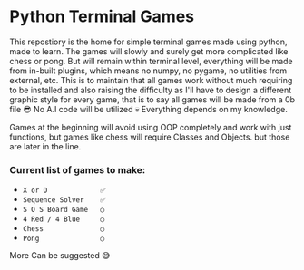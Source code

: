 # Python Terminal Games
This repostiory is the home for simple terminal games made using python, made to learn. The games will slowly and surely get more complicated like chess or pong. But will remain within terminal level, everything will be made from in-built plugins, which means no numpy, no pygame, no utilities from external, etc. This is to maintain that all games work without much requiring to be installed and also raising the difficulty as I'll have to design a different graphic style for every game, that is to say all games will be made from a 0b file 😎 No A.I code will be utilized 💀 Everything depends on my knowledge. 

Games at the beginning will avoid using OOP completely and work with just functions, but games like chess will require Classes and Objects. but those are later in the line.

### Current list of games to make:
- `X or O             ✅`
- `Sequence Solver    ✅`
- `S O S Board Game   ◯`
- `4 Red / 4 Blue     ◯`
- `Chess              ◯`
- `Pong               ◯`

More Can be suggested 😅
